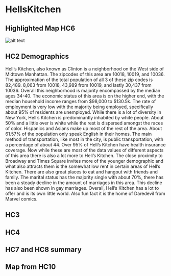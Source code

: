 # HellsKitchen

## Highlighted Map HC6
![alt text]("C:\Users\amaya\HC6Result.png")
## HC2 Demographics
Hell’s Kitchen, also known as Clinton is a neighborhood on the West side of Midtown Manhattan. The zipcodes of this area are 10018, 10019, and 10036. The approximation of the total population of all 3 of these zip codes is 82,489. 8,063 from 10018, 43,989 from 10019, and lastly 30,437 from 10036. Overall this neighborhood is majority encompassed by the median ages 34-40. The economic status of this area is on the higher end, with the median household income ranges from $98,000 to $130.5k. The rate of employment is very low with the majority being employed, specifically about 95% of residents are unemployed. While there is a lot of diversity in New York, Hell’s Kitchen is predominantly inhabited by white people. About 50%  and a little over is white while the rest is dispersed amongst the races of color. Hispanics and Asians make up most of the rest of the area. About 61.57% of the population only speak English in their homes. The main method of transportation, like most in the city, is public transportation, with a percentage of about 44. Over 95% of Hell’s Kitchen have health insurance coverage. Now while these are most of the data values of different aspects of this area there is also a lot more to Hell’s Kitchen. The close proximity to Broadway and Times Square invites more of the younger demographic and what also attracts them is the somewhat low rent in certain areas of Hell’s Kitchen. There are also great places to eat and hangout with friends and family. The marital status has the majority single with about 70%, there has been a steady decline in the amount of marriages in this area. This decline has also been shown in gay marriages. Overall, Hell’s Kitchen has a lot to offer and is its own little world. Also fun fact it is the home of Daredevil from Marvel comics.  

## HC3

## HC4

## HC7 and HC8 summary

## Map from HC10
